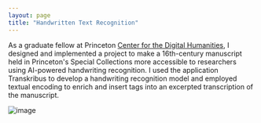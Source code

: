 ```yaml
---
layout: page
title: "Handwritten Text Recognition" 
---
```


As a graduate fellow at Princeton [Center for the Digital Humanities](https://cdh.princeton.edu/), I designed and implemented a project to make a 16th-century manuscript held in Princeton's Special Collections more accessible to researchers using AI-powered handwriting recognition. I used the application Transkribus to develop a handwriting recognition model and employed textual encoding to enrich and insert tags into an excerpted transcription of the manuscript. 

![image](https://github.com/evandttr/evandttr.github.io/assets/120140116/06614411-4751-4e00-81e5-1f1058924412)
